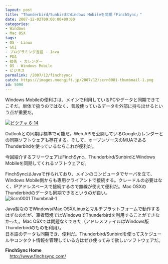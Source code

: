 ```yaml
---
layout: post
title: "Thunderbird/SunbirdとWindows Mobileを同期「FinchSync」"
date: 2007-12-02T09:00:00+09:00
categories:
- Windows
- Mac OSX
tags: 
- OS - Linux
- GUI
- プログラミング言語 - Java
- PDA
- 技術 - カレンダー
- OS - Windows Mobile
- ビジネス
permalink: /2007/12/finchsync/
catch: https://images.moongift.jp/2007/12/scrn0001-thumbnail-1.png
id: 5090
---
```

Windows Mobileの便利さは、メインで利用しているPCやデータと同期できてこそだ。単体で扱うのではなく、普段使っているデータを外部に持ち出せるという点が重要だ。   
  
[![ピクチャ 6-14](https://images.moongift.jp/2007/12/6-14-tm.jpg)](https://images.moongift.jp/2007/12/6-14.png)  
  
Outlookとの同期は標準で可能だ。Web APIを公開しているGoogleカレンダーとの同期ソフトウェアも存在する。そして、オープンソースのMUAであるThunderbirdを使っているならこれが便利だ。   
  
今回紹介するフリーウェアはFinchSync、Thunderbird/SunbirdとWindows Mobileを同期してくれるソフトウェアだ。   
<!--more-->  
FinchSyncはJavaで作られており、メインのコンピュータでサーバを立て、Windows Mobile側からも専用クライアントで接続する。クレードルの必要はなく、IPアドレスベースで接続するので無線が使えて便利だ。Mac OSXのThunderbirdのデータも同期できるというのが良い。   
 ![Scrn0001 Thumbnail-1](https://images.moongift.jp/2007/12/scrn0001-thumbnail-1.png)  
  
Java製なのでWindows/Mac OSX/Linuxとマルチプラットフォームで動作するはずなのだが、筆者環境ではWindowsでThunderbirdを利用することができなかった。Mac OSXでは問題なくできた（アドレスファイルはWindows版Thunderbirdのものを利用）。   
日本語のデータも同期でき、便利だ。Thunderbird/Sunbirdを使ってスケジュールやコンタクト情報を管理している方はぜひ使ってみて欲しいソフトウェアだ。   
  
**FinchSync Home**   
　[http://www.finchsync.com/   
](http://www.finchsync.com/)

